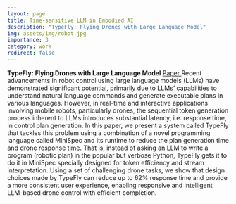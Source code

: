 ```yaml
---
layout: page
title: Time-sensitive LLM in Embodied AI
description: "TypeFly: Flying Drones with Large Language Model"
img: assets/img/robot.jpg
importance: 3
category: work
redirect: false
---
```


**TypeFly: Flying Drones with Large Language Model**
<a href="https://neawhen.github.io/neiwen.github.io/assets/pdf/typefly.pdf" target="_blank" rel="noopener noreferrer"> Paper </a> 
Recent advancements in robot control using large language models (LLMs) have demonstrated significant potential, primarily due to LLMs’ capabilities to understand natural language commands and generate executable plans in various languages. However, in real-time and interactive applications involving mobile robots, particularly drones, the sequential token generation process inherent to LLMs introduces substantial latency, i.e. response time, in control plan generation. In this paper, we present a system called TypeFly that tackles this problem using a combination of a novel programming language called MiniSpec and its runtime to reduce the plan generation time and drone response time. That is, instead of asking an LLM to write a program (robotic plan) in the popular but verbose Python, TypeFly gets it to do it in MiniSpec specially designed for token efficiency and stream interpretation. Using a set of challenging drone tasks, we show that design choices made by TypeFly can reduce up to 62% response time and provide a more consistent user experience, enabling responsive and intelligent LLM-based drone control with efficient completion.



